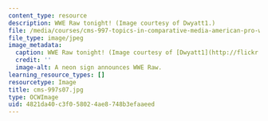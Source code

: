 ```yaml
---
content_type: resource
description: WWE Raw tonight! (Image courtesy of Dwyatt1.)
file: /media/courses/cms-997-topics-in-comparative-media-american-pro-wrestling-spring-2007/4821da40c3f058024ae8748b3efaaeed_cms-997s07.jpg
file_type: image/jpeg
image_metadata:
  caption: WWE Raw tonight! (Image courtesy of [Dwyatt1](http://flickr.com/photos/fightline/).)
  credit: ''
  image-alt: A neon sign announces WWE Raw.
learning_resource_types: []
resourcetype: Image
title: cms-997s07.jpg
type: OCWImage
uid: 4821da40-c3f0-5802-4ae8-748b3efaaeed
---
```

